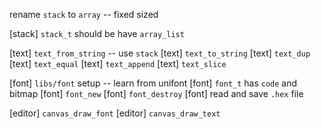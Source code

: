 rename `stack` to `array` -- fixed sized

[stack] `stack_t` should be have `array_list`

[text] `text_from_string` -- use `stack`
[text] `text_to_string`
[text] `text_dup`
[text] `text_equal`
[text] `text_append`
[text] `text_slice`

[font] `libs/font` setup -- learn from unifont
[font] `font_t` has `code` and bitmap
[font] `font_new`
[font] `font_destroy`
[font] read and save `.hex` file

[editor] `canvas_draw_font`
[editor] `canvas_draw_text`
